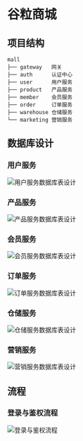 # 谷粒商城

## 项目结构

```text
mall
├── gateway   网关
├── auth      认证中心
├── user      用户服务
├── product   产品服务
├── member    会员服务
├── order     订单服务
├── warehouse 仓储服务
└── marketing 营销服务
```

## 数据库设计

### 用户服务

![用户服务数据库表设计](user/doc/db/UMS.png)

### 产品服务

![产品服务数据库表设计](product/doc/db/PMS.png)

### 会员服务

![会员服务数据库表设计](member/doc/db/MMS.png)

### 订单服务

![订单服务数据库表设计](order/doc/db/OMS.png)

### 仓储服务

![仓储服务数据库表设计](warehouse/doc/db/WMS.png)

### 营销服务

![营销服务数据库表设计](marketing/doc/db/Marketing.png)

## 流程

### 登录与鉴权流程

![登录与鉴权流程](gateway/doc/image/auth.png)

